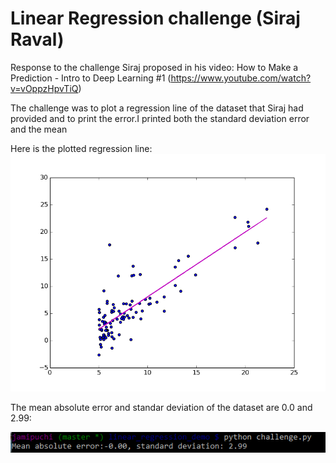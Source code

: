 # Linear Regression challenge (Siraj Raval)

Response to the challenge Siraj proposed in his video: How to Make a Prediction - Intro to Deep Learning #1 (https://www.youtube.com/watch?v=vOppzHpvTiQ)

The challenge was to plot a regression line of the dataset that Siraj had provided and to print the error.I printed both the standard deviation error and the mean 

Here is the plotted regression line:
![alt text](https://github.com/jamipuchi/linear_regression_siraj/blob/master/linear_regression.png?raw=true)

The mean absolute error and standar deviation of the dataset are 0.0 and 2.99:

![alt text](https://github.com/jamipuchi/linear_regression_siraj/blob/master/capture.png?raw=true)




